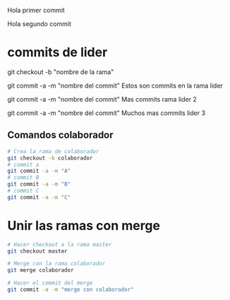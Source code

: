 Hola primer commit

Hola segundo commit

# commits de lider
git checkout -b "nombre de la rama"

git commit -a -m "nombre del commit"
Estos son commits en la rama lider

git commit -a -m "nombre del commit"
Mas commits rama lider 2

git commit -a -m "nombre del commit"
Muchos mas commits lider 3

## Comandos colaborador 
```bash
# Crea la rama de colaborador
git checkout -b colaborador
# commit a 
git commit -a -m "A"
# commit B
git commit -a -m "B"
# commit C
git commit -a -m "C"
```

# Unir las ramas con merge
```bash
# Hacer checkout a la rama master
git checkout master

# Merge con la rama colaborador
git merge colaborador

# Hacer el commit del merge
git commit -a -m "merge con colaborador"
```